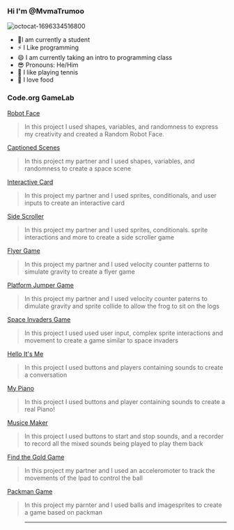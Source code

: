 ### Hi I'm @MvmaTrumoo
![octocat-1696334516800](https://github.com/Mvmatrumoo/MvmaTrumoo/assets/104849084/334762d5-4e34-47b4-8257-4121c6e392a2)
- 🏫I am currently a student
- ⚡ I Like programming
- 😄 I am currently taking an intro to programming class
- 😎 Pronouns: He/Him
- 🎾 I like playing tennis
- 🍜 I love food
### Code.org GameLab
[Robot Face](https://mvmatrumoo.github.io/RobotFace/)
> In this project I used shapes, variables, and randomness to express my creativity and created a Random Robot Face. 

[Captioned Scenes](https://studio.code.org/projects/gamelab/deksEm1oAozPkIEv5jx5bM9twa8E79ti0lmgADZDlrs)
> In this project my partner and I used shapes, variables, and randomness to create a space scene

[Interactive Card](https://studio.code.org/projects/gamelab/SEYCe_W5Sz4vmzzjPWfOQEHKqiTSrVTnQcVI22KzfOI)
> In this project my partner and I used sprites, conditionals, and user inputs to create an interactive card

[Side Scroller](https://studio.code.org/projects/gamelab/f2-OhcOxGVpeTMhwKo5dxX3lR_ubnPxnGgpyrmAmx8Q)
>In this project my partner and I used sprites, conditionals. sprite interactions and more to create a side scroller game

[Flyer Game](https://studio.code.org/projects/gamelab/K135CDNtmCFL1GZuM1nBAcN2wVOLmVRydMBPeE0NT-4)
>In this project my partner and I used velocity counter patterns to simulate gravity to create a flyer game

[Platform Jumper Game](https://studio.code.org/projects/gamelab/3ScFMW-12kzDGr-hciYoiTIZIAa1ne2gr1s4isWVN-k)
>In this project my partner and I used velocity counter paterns to dimulate gravity and sprite collide to allow the frog to sit on the logs

[Space Invaders Game](https://studio.code.org/projects/gamelab/xguGd5CQH8iFHyxX6cmjXMfX-Ysx3ySegZohwZ3zE6E)
>In this project I used used user input, complex sprite interactions and movement to create a game similar to space invaders

[Hello It's Me](https://gallery.appinventor.mit.edu/?galleryid=c4aae224-7f3a-456a-97ac-f4483d7fa082)
>In this project I used buttons and players containing sounds to create a conversation

[My Piano](https://gallery.appinventor.mit.edu/?galleryid=b54569bb-3197-405e-b9c8-a035569ff3f1)
>In this project I used buttons and player containing sounds to create a real Piano!

[Musice Maker](https://gallery.appinventor.mit.edu/?galleryid=1bed85bf-7a79-41b3-890f-5614adcbfce40)
>In this project I used buttons to start and stop sounds, and a recorder to record all the mixed sounds being played to play them back

[Find the Gold Game](https://gallery.appinventor.mit.edu/?galleryid=53e3c2fb-211f-4ad7-b1fe-52887f1120f9)
>In this project my partner and I used an acceleromoter to track the movements of the Ipad to control the ball

[Packman Game](https://gallery.appinventor.mit.edu/?galleryid=f56b1afc-00e2-49c5-b3e7-441141161c23)
>In this project my parnter and I used balls and imagesprites to create a game based on packman

>---------------------------------------------------------------------------------------------------
<!--

